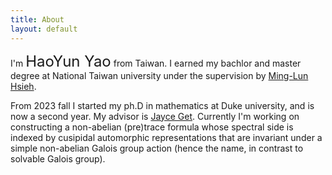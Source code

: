 ```yaml
---
title: About
layout: default
---
```


I'm   <font size =5pt> HaoYun Yao</font>   from Taiwan. I earned my bachlor and master degree at National Taiwan university under the supervision by <a href="https://www.math.ntu.edu.tw/~mlhsieh/" target="_blank"> Ming-Lun Hsieh</a>.

From 2023 fall I started my ph.D in mathematics at Duke university, and is now a second year. My advisor is  <a href="https://sites.duke.edu/jgetz/"  target="_blank"> Jayce Get</a>. Currently I'm working on constructing a non-abelian (pre)trace formula whose spectral side is indexed by cusipidal automorphic representations that are invariant under a simple non-abelian Galois group action (hence the name, in contrast to solvable Galois group).


